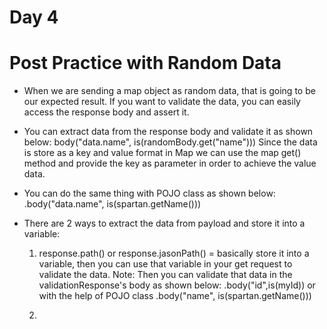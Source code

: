 # Day 4

# Post Practice with Random Data

- When we are sending a map object as random data, that is going to be our expected result.
  If you want to validate the data, you can easily access the response body and assert it.
  
- You can extract data from the response body and validate it as shown below:
  body("data.name", is(randomBody.get("name"))) Since the data is store as a key and value
  format in Map we can use the map get() method and provide the key as parameter in order to
  achieve the value data.
  
- You can do the same thing with POJO class as shown below:
  .body("data.name", is(spartan.getName()))  
  
- There are 2 ways to extract the data from payload and store it into a variable:

  1. response.path() or response.jasonPath() = basically store it into a variable, then you
     can use that variable in your get request to validate the data. 
     Note: Then you can validate that data in the validationResponse's body as shown below:
     .body("id",is(myId)) or with the help of POJO class .body("name", is(spartan.getName()))
     
  2. 
  
    

